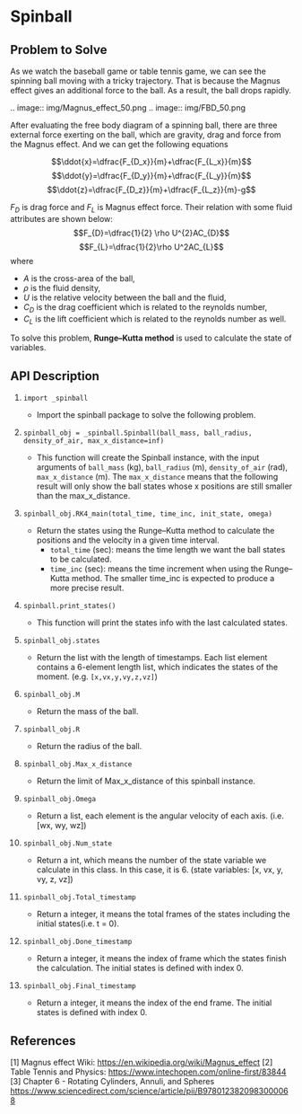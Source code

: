 
# Spinball


## Problem to Solve

As we watch the baseball game or table tennis game, we can see the spinning ball moving with a tricky trajectory. That is because the Magnus effect gives an additional force to the ball. As a result, the ball drops rapidly.

.. image:: img/Magnus_effect_50.png 
.. image:: img/FBD_50.png

After evaluating the free body diagram of a spinning ball, there are three external force exerting on the ball, which are gravity, drag and force from the Magnus effect. And we can get the following equations




$$\ddot{x}=\dfrac{F_{D_x}}{m}+\dfrac{F_{L_x}}{m}$$
$$\ddot{y}=\dfrac{F_{D_y}}{m}+\dfrac{F_{L_y}}{m}$$
$$\ddot{z}=\dfrac{F_{D_z}}{m}+\dfrac{F_{L_z}}{m}-g$$


$F_{D}$ is drag force and $F_{L}$ is Magnus effect force. Their relation with some fluid attributes are shown below:
$$F_{D}=\dfrac{1}{2} \rho U^{2}AC_{D}$$
$$F_{L}=\dfrac{1}{2}\rho U^2AC_{L}$$
where 
* $A$ is the cross-area of the ball, 
* $\rho$ is the fluid density, 
* $U$ is the relative velocity between the ball and the fluid,
* $C_{D}$ is the drag coefficient which is related to the reynolds number,
* $C_{L}$ is the lift coefficient which is related to the reynolds number as well.

To solve this problem, **Runge–Kutta method** is used to calculate the state of variables.



## API Description

1. `import _spinball` 
    * Import the spinball package to solve the following problem.

2. `spinball_obj = _spinball.Spinball(ball_mass, ball_radius, density_of_air, max_x_distance=inf)` 
    * This function will create the Spinball instance, with the input arguments of `ball_mass` (kg), `ball_radius` (m), `density_of_air` (rad), `max_x_distance` (m). The `max_x_distance` means that the following result will only show the ball states whose x positions are still smaller than the max_x_distance.
    
3. `spinball_obj.RK4_main(total_time, time_inc, init_state, omega)`
    * Return the states using the Runge–Kutta method to calculate the positions and the velocity in a given time interval. 
        * `total_time` (sec): means the time length we want the ball states to be calculated.
        * `time_inc` (sec): means the time increment when using the Runge–Kutta method. The smaller time_inc is expected to produce a more precise result.
4. `spinball.print_states()`
    * This function will print the states info with the last calculated states.
5. `spinball_obj.states`
    * Return the list with the length of timestamps. Each list element contains a 6-element length list, which indicates the states of the moment. (e.g. `[x,vx,y,vy,z,vz]`)
6. `spinball_obj.M`
    * Return the mass of the ball.
7. `spinball_obj.R`
    * Return the radius of the ball.
8. `spinball_obj.Max_x_distance`
    * Return the limit of Max_x_distance of this spinball instance.
9. `spinball_obj.Omega`
    * Return a list, each element is the angular velocity of each axis. (i.e. [wx, wy, wz])
10. `spinball_obj.Num_state`
    * Return a int, which means the number of the state variable we calculate in this class. In this case, it is 6. (state variables: [x, vx, y, vy, z, vz])
12. `spinball_obj.Total_timestamp`
    * Return a integer, it means the total frames of the states including the initial states(i.e. t = 0).
13. `spinball_obj.Done_timestamp`
    * Return a integer, it means the index of frame which the states finish the calculation. The initial states is defined with index 0.
14. `spinball_obj.Final_timestamp`
    * Return a integer, it means the index of the end frame. The initial states is defined with index 0.
## References

[1] Magnus effect Wiki: https://en.wikipedia.org/wiki/Magnus_effect
[2] Table Tennis and Physics: https://www.intechopen.com/online-first/83844
[3] Chapter 6 - Rotating Cylinders, Annuli, and Spheres https://www.sciencedirect.com/science/article/pii/B9780123820983000068
